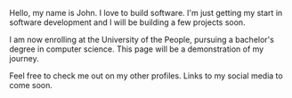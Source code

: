 Hello, my name is John. I love to build software. I'm just getting my start in software development and I will be building a few projects soon. 

I am now enrolling at the University of the People, pursuing a bachelor's degree in computer science. This page will be a demonstration of my journey. 

Feel free to check me out on my other profiles. Links to my social media to come soon.


